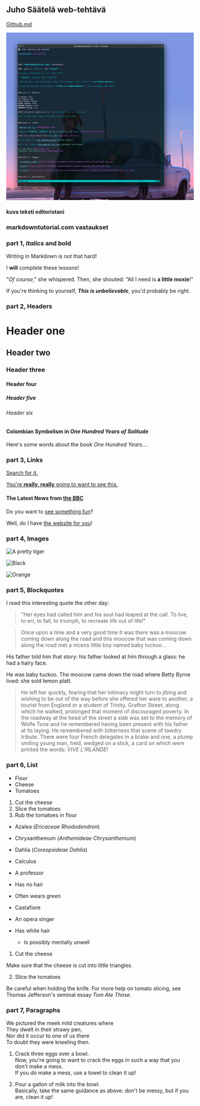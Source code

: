 ## Juho Säätelä web-tehtävä

[Github.md](./github.md)

![text editor screenshot](./Screenshot__text_editor.webp)
#### kuva teksti editoristani

### **markdowntutorial.com** vastaukset  
###  part 1, _Italics_ and **bold**

Writing in Markdown is _not_ that hard!

I **will** complete these lessons!

"_Of course_," she whispered. Then, she shouted: "All I need is **a little moxie**!"

If you're thinking to yourself, ***This is unbelievable***, you'd probably be right.


### part 2, Headers

# Header one
## Header two
### Header three
#### Header four
##### Header five
###### Header six

#### Colombian Symbolism in _One Hundred Years of Solitude_

Here's some words about the book _One Hundred Years..._.


### part 3, Links

[Search for it.](www.google.com)

[You're **really, really** going to want to see this.](www.dailykitten.com)

#### The Latest News from [the BBC](www.bbc.com/news)

Do you want to [see something fun][a fun place]?

Well, do I have [the website for you][another fun place]!

[a fun place]:www.zombo.com
[another fun place]:www.stumbleupon.com


### part 4, Images

![A pretty tiger](https://upload.wikimedia.org/wikipedia/commons/5/56/Tiger.50.jpg)

![Black](https://upload.wikimedia.org/wikipedia/commons/a/a3/81_INF_DIV_SSI.jpg)

![Orange](http://icons.iconarchive.com/icons/google/noto-emoji-animals-nature/256/22221-cat-icon.png)


### part 5, Blockquotes

I read this interesting quote the other day:

>"Her eyes had called him and his soul had leaped at the call. To live, to err, to fall, to triumph, to recreate life out of life!"


>Once upon a time and a very good time it was there was a moocow coming down along the road and this moocow that was coming down along the road met a nicens little boy named baby tuckoo...
>
His father told him that story: his father looked at him through a glass: he had a hairy face.
>
He was baby tuckoo. The moocow came down the road where Betty Byrne lived: she sold lemon platt.

>He left her quickly, fearing that her intimacy might turn to jibing and wishing to be out of the way before she offered her ware to another, a tourist from England or a student of Trinity. Grafton Street, along which he walked, prolonged that moment of discouraged poverty. In the roadway at the head of the street a slab was set to the memory of Wolfe Tone and he remembered having been present with his father at its laying. He remembered with bitterness that scene of tawdry tribute. There were four French delegates in a brake and one, a plump smiling young man, held, wedged on a stick, a card on which were printed the words: _VIVE L'IRLANDE_!


### part 6, List

* Flour
* Cheese
* Tomatoes

1. Cut the cheese
2.  Slice the tomatoes
3.  Rub the tomatoes in flour

* Azalea (_Ericaceae Rhododendron_)
* Chrysanthemum (_Anthemideae Chrysanthemum_)
* Dahlia (_Coreopsideae Dahlia_)

* Calculus
 *  A professor
 *  Has no hair
 * Often wears green
* Castafiore
 * An opera singer
 * Has white hair
    *  Is possibly mentally unwell

1. Cut the cheese

 Make sure that the cheese is cut into little triangles.

2. Slice the tomatoes

 Be careful when holding the knife.
 For more help on tomato slicing, see Thomas Jefferson's seminal essay _Tom Ate Those_.


### part 7, Paragraphs

We pictured the meek mild creatures where  
They dwelt in their strawy pen,  
Nor did it occur to one of us there  
To doubt they were kneeling then. 

1. Crack three eggs over a bowl.  
 Now, you're going to want to crack the eggs in such a way that you don't make a mess.  
 If you _do_ make a mess, use a towel to clean it up!

2. Pour a gallon of milk into the bowl.  
 Basically, take the same guidance as above: don't be messy, but if you are, clean it up!


